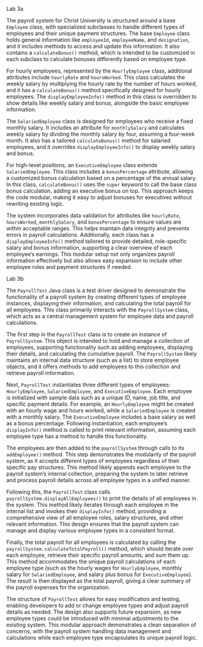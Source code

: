 Lab 3a

The payroll system for Christ University is structured around a base `Employee` class, with specialized subclasses to handle different types of employees and their unique payment structures. The base `Employee` class holds general information like `employeeId`, `employeeName`, and `designation`, and it includes methods to access and update this information. It also contains a `calculateBonus()` method, which is intended to be customized in each subclass to calculate bonuses differently based on employee type.

For hourly employees, represented by the `HourlyEmployee` class, additional attributes include `hourlyRate` and `hoursWorked`. This class calculates the weekly salary by multiplying the hourly rate by the number of hours worked, and it has a `calculateBonus()` method specifically designed for hourly employees. The `displayEmployeeInfo()` method in this class is overridden to show details like weekly salary and bonus, alongside the basic employee information.

The `SalariedEmployee` class is designed for employees who receive a fixed monthly salary. It includes an attribute for `monthlySalary` and calculates weekly salary by dividing the monthly salary by four, assuming a four-week month. It also has a tailored `calculateBonus()` method for salaried employees, and it overrides `displayEmployeeInfo()` to display weekly salary and bonus.

For high-level positions, an `ExecutiveEmployee` class extends `SalariedEmployee`. This class includes a `bonusPercentage` attribute, allowing a customized bonus calculation based on a percentage of the annual salary. In this class, `calculateBonus()` uses the `super` keyword to call the base class bonus calculation, adding an executive bonus on top. This approach keeps the code modular, making it easy to adjust bonuses for executives without rewriting existing logic.

The system incorporates data validation for attributes like `hourlyRate`, `hoursWorked`, `monthlySalary`, and `bonusPercentage` to ensure values are within acceptable ranges. This helps maintain data integrity and prevents errors in payroll calculations. Additionally, each class has a `displayEmployeeInfo()` method tailored to provide detailed, role-specific salary and bonus information, supporting a clear overview of each employee’s earnings. This modular setup not only organizes payroll information effectively but also allows easy expansion to include other employee roles and payment structures if needed.


Lab 3b

The `PayrollTest` Java class is a test driver designed to demonstrate the functionality of a payroll system by creating different types of employee instances, displaying their information, and calculating the total payroll for all employees. This class primarily interacts with the `PayrollSystem` class, which acts as a central management system for employee data and payroll calculations.

The first step in the `PayrollTest` class is to create an instance of `PayrollSystem`. This object is intended to hold and manage a collection of employees, supporting functionality such as adding employees, displaying their details, and calculating the cumulative payroll. The `PayrollSystem` likely maintains an internal data structure (such as a list) to store employee objects, and it offers methods to add employees to this collection and retrieve payroll information.

Next, `PayrollTest` instantiates three different types of employees: `HourlyEmployee`, `SalariedEmployee`, and `ExecutiveEmployee`. Each employee is initialized with sample data such as a unique ID, name, job title, and specific payment details. For example, an `HourlyEmployee` might be created with an hourly wage and hours worked, while a `SalariedEmployee` is created with a monthly salary. The `ExecutiveEmployee` includes a base salary as well as a bonus percentage. Following instantiation, each employee’s `displayInfo()` method is called to print relevant information, assuming each employee type has a method to handle this functionality.

The employees are then added to the `payrollSystem` through calls to its `addEmployee()` method. This step demonstrates the modularity of the payroll system, as it accepts different types of employees regardless of their specific pay structures. This method likely appends each employee to the payroll system’s internal collection, preparing the system to later retrieve and process payroll details across all employee types in a unified manner.

Following this, the `PayrollTest` class calls `payrollSystem.displayAllEmployees()` to print the details of all employees in the system. This method likely iterates through each employee in the internal list and invokes their `displayInfo()` method, providing a comprehensive view of all employee roles, salary structures, and other relevant information. This design ensures that the payroll system can manage and display various employee types in a consistent format.

Finally, the total payroll for all employees is calculated by calling the `payrollSystem.calculateTotalPayroll()` method, which should iterate over each employee, retrieve their specific payroll amounts, and sum them up. This method accommodates the unique payroll calculations of each employee type (such as the hourly wages for `HourlyEmployee`, monthly salary for `SalariedEmployee`, and salary plus bonus for `ExecutiveEmployee`). The result is then displayed as the total payroll, giving a clear summary of the payroll expenses for the organization.

The structure of `PayrollTest` allows for easy modification and testing, enabling developers to add or change employee types and adjust payroll details as needed. The design also supports future expansion, as new employee types could be introduced with minimal adjustments to the existing system. This modular approach demonstrates a clean separation of concerns, with the payroll system handling data management and calculations while each employee type encapsulates its unique payroll logic.
